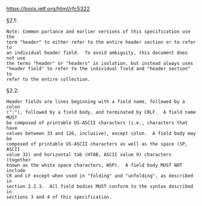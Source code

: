 <https://tools.ietf.org/html/rfc5322>

§2.1:

    Note: Common parlance and earlier versions of this specification use the
    term "header" to either refer to the entire header section or to refer to
    an individual header field.  To avoid ambiguity, this document does not use
    the terms "header" or "headers" in isolation, but instead always uses
    "header field" to refer to the individual field and "header section" to
    refer to the entire collection.

§2.2:

    Header fields are lines beginning with a field name, followed by a colon
    (":"), followed by a field body, and terminated by CRLF.  A field name MUST
    be composed of printable US-ASCII characters (i.e., characters that have
    values between 33 and 126, inclusive), except colon.  A field body may be
    composed of printable US-ASCII characters as well as the space (SP, ASCII
    value 32) and horizontal tab (HTAB, ASCII value 9) characters (together
    known as the white space characters, WSP).  A field body MUST NOT include
    CR and LF except when used in "folding" and "unfolding", as described in
    section 2.2.3.  All field bodies MUST conform to the syntax described in
    sections 3 and 4 of this specification.
